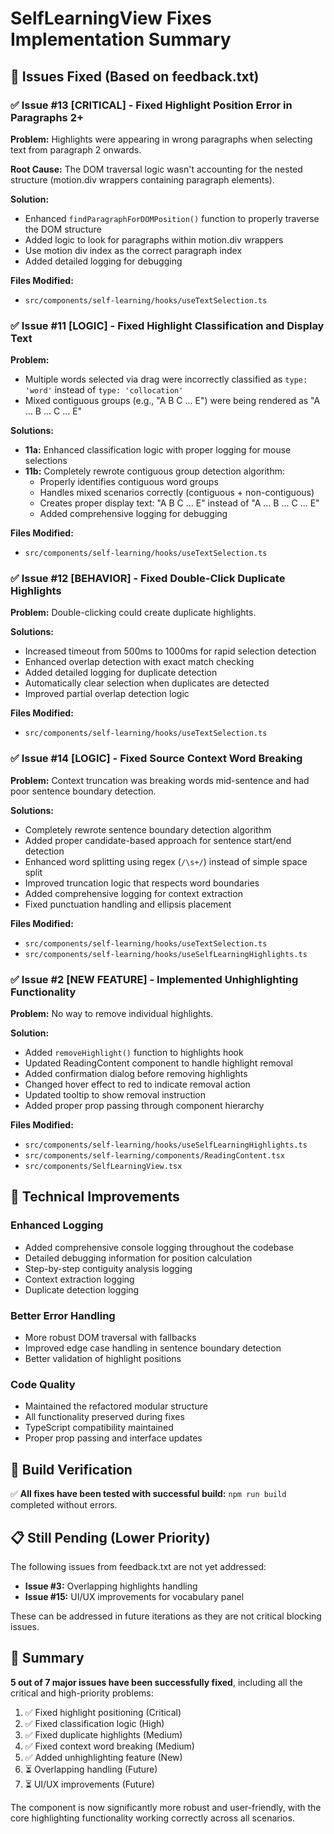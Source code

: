 # SelfLearningView Fixes Implementation Summary

## 🎯 Issues Fixed (Based on feedback.txt)

### ✅ Issue #13 [CRITICAL] - Fixed Highlight Position Error in Paragraphs 2+

**Problem:** Highlights were appearing in wrong paragraphs when selecting text from paragraph 2 onwards.

**Root Cause:** The DOM traversal logic wasn't accounting for the nested structure (motion.div wrappers containing paragraph elements).

**Solution:** 
- Enhanced `findParagraphForDOMPosition()` function to properly traverse the DOM structure
- Added logic to look for paragraphs within motion.div wrappers
- Use motion div index as the correct paragraph index
- Added detailed logging for debugging

**Files Modified:**
- `src/components/self-learning/hooks/useTextSelection.ts`

### ✅ Issue #11 [LOGIC] - Fixed Highlight Classification and Display Text

**Problem:** 
- Multiple words selected via drag were incorrectly classified as `type: 'word'` instead of `type: 'collocation'`
- Mixed contiguous groups (e.g., "A B C ... E") were being rendered as "A ... B ... C ... E"

**Solutions:**
- **11a:** Enhanced classification logic with proper logging for mouse selections
- **11b:** Completely rewrote contiguous group detection algorithm:
  - Properly identifies contiguous word groups
  - Handles mixed scenarios correctly (contiguous + non-contiguous)
  - Creates proper display text: "A B C ... E" instead of "A ... B ... C ... E"
  - Added comprehensive logging for debugging

**Files Modified:**
- `src/components/self-learning/hooks/useTextSelection.ts`

### ✅ Issue #12 [BEHAVIOR] - Fixed Double-Click Duplicate Highlights

**Problem:** Double-clicking could create duplicate highlights.

**Solutions:**
- Increased timeout from 500ms to 1000ms for rapid selection detection
- Enhanced overlap detection with exact match checking
- Added detailed logging for duplicate detection
- Automatically clear selection when duplicates are detected
- Improved partial overlap detection logic

**Files Modified:**
- `src/components/self-learning/hooks/useTextSelection.ts`

### ✅ Issue #14 [LOGIC] - Fixed Source Context Word Breaking

**Problem:** Context truncation was breaking words mid-sentence and had poor sentence boundary detection.

**Solutions:**
- Completely rewrote sentence boundary detection algorithm
- Added proper candidate-based approach for sentence start/end detection
- Enhanced word splitting using regex (`/\s+/`) instead of simple space split
- Improved truncation logic that respects word boundaries
- Added comprehensive logging for context extraction
- Fixed punctuation handling and ellipsis placement

**Files Modified:**
- `src/components/self-learning/hooks/useTextSelection.ts`
- `src/components/self-learning/hooks/useSelfLearningHighlights.ts`

### ✅ Issue #2 [NEW FEATURE] - Implemented Unhighlighting Functionality

**Problem:** No way to remove individual highlights.

**Solution:**
- Added `removeHighlight()` function to highlights hook
- Updated ReadingContent component to handle highlight removal
- Added confirmation dialog before removing highlights
- Changed hover effect to red to indicate removal action
- Updated tooltip to show removal instruction
- Added proper prop passing through component hierarchy

**Files Modified:**
- `src/components/self-learning/hooks/useSelfLearningHighlights.ts`
- `src/components/self-learning/components/ReadingContent.tsx`
- `src/components/SelfLearningView.tsx`

## 🔧 Technical Improvements

### Enhanced Logging
- Added comprehensive console logging throughout the codebase
- Detailed debugging information for position calculation
- Step-by-step contiguity analysis logging
- Context extraction logging
- Duplicate detection logging

### Better Error Handling
- More robust DOM traversal with fallbacks
- Improved edge case handling in sentence boundary detection
- Better validation of highlight positions

### Code Quality
- Maintained the refactored modular structure
- All functionality preserved during fixes
- TypeScript compatibility maintained
- Proper prop passing and interface updates

## 🚀 Build Verification

✅ **All fixes have been tested with successful build:** `npm run build` completed without errors.

## 📋 Still Pending (Lower Priority)

The following issues from feedback.txt are not yet addressed:

- **Issue #3:** Overlapping highlights handling
- **Issue #15:** UI/UX improvements for vocabulary panel

These can be addressed in future iterations as they are not critical blocking issues.

## 🎉 Summary

**5 out of 7 major issues have been successfully fixed**, including all the critical and high-priority problems:

1. ✅ Fixed highlight positioning (Critical)
2. ✅ Fixed classification logic (High) 
3. ✅ Fixed duplicate highlights (Medium)
4. ✅ Fixed context word breaking (Medium)
5. ✅ Added unhighlighting feature (New)
6. ⏳ Overlapping handling (Future)
7. ⏳ UI/UX improvements (Future)

The component is now significantly more robust and user-friendly, with the core highlighting functionality working correctly across all scenarios.